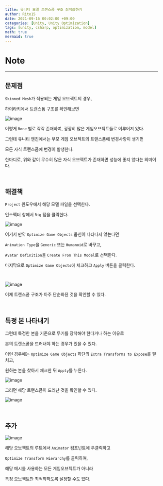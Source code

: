 ```yaml
---
title: 유니티 모델 트랜스폼 구조 최적화하기
author: Rito15
date: 2021-09-16 00:02:00 +09:00
categories: [Unity, Unity Optimization]
tags: [unity, csharp, optimization, model]
math: true
mermaid: true
---
```


# Note
---

## **문제점**

`Skinned Mesh`가 적용되는 게임 오브젝트의 경우,

하이라키에서 트랜스폼 구조를 확인해보면

![image](https://user-images.githubusercontent.com/42164422/133316015-d33fa2d4-9e48-4273-b44b-f9d4c4ade799.png)

이렇게 `Bone` 별로 각각 존재하여, 굉장히 많은 게임오브젝트들로 이루어져 있다.

그런데 유니티 엔진에서는 부모 게임 오브젝트의 트랜스폼에 변경사항이 생기면

모든 자식 트랜스폼에 변경이 발생한다.

한마디로, 위와 같이 무수히 많은 자식 오브젝트가 존재하면 성능에 좋지 않다는 의미이다.

<br>

## **해결책**

`Project` 윈도우에서 해당 모델 파일을 선택한다.

인스펙터 창에서 `Rig` 탭을 클릭한다.

![image](https://user-images.githubusercontent.com/42164422/133316610-83b8bf27-75e9-44d4-a8c4-e26305171c7e.png)

여기서 만약 `Optimize Game Objects` 옵션이 나타나지 않는다면

`Animation Type`을 `Generic` 또는 `Humanoid`로 바꾸고,

`Avatar Definition`을 `Create From This Model`로 선택한다.

마지막으로 `Optimize Game Objects`에 체크하고 `Apply` 버튼을 클릭한다.

<br>

![image](https://user-images.githubusercontent.com/42164422/133316813-0cb693b1-1aab-4b30-bf6f-4719f16deb1a.png)

이제 트랜스폼 구조가 아주 단순화된 것을 확인할 수 있다.

<br>

## **특정 본 나타내기**

그런데 특정한 본을 기준으로 무기를 장착해야 한다거나 하는 이유로

본의 트랜스폼을 드러내야 하는 경우가 있을 수 있다.

이런 경우에는 `Optimize Game Objects` 하단의 `Extra Transforms to Expose`를 펼치고,

원하는 본을 찾아서 체크한 뒤 `Apply`를 누른다.

![image](https://user-images.githubusercontent.com/42164422/133317343-24981e1a-b624-4f3c-aeef-b86ec1d04f2c.png)

그러면 해당 트랜스폼이 드러난 것을 확인할 수 있다.

![image](https://user-images.githubusercontent.com/42164422/133317396-af2f1911-1cdb-4154-831c-47656a0d89a6.png)

<br>

## **추가**

![image](https://user-images.githubusercontent.com/42164422/133320716-d0ac425f-0d18-4609-90d2-0a90e7214538.png)

해당 오브젝트의 루트에서 `Animator` 컴포넌트에 우클릭하고

`Optimize Transform Hierarchy`를 클릭하여,

해당 메시를 사용하는 모든 게임오브젝트가 아니라

특정 오브젝트만 최적화하도록 설정할 수도 있다.






